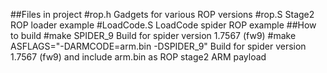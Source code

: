 ##Files in project
#rop.h
Gadgets for various ROP versions
#rop.S
Stage2 ROP loader example
#LoadCode.S
LoadCode spider ROP example
##How to build
#make SPIDER_9
Build for spider version 1.7567 (fw9)
#make ASFLAGS="-DARMCODE=arm.bin -DSPIDER_9"
Build for spider version 1.7567 (fw9) and include arm.bin as ROP stage2 ARM payload
